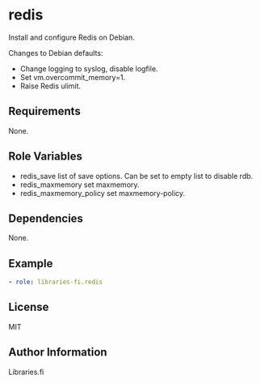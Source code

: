 redis
=========

Install and configure Redis on Debian.

Changes to Debian defaults:
- Change logging to syslog, disable logfile.
- Set vm.overcommit_memory=1.
- Raise Redis ulimit.

Requirements
------------

None.

Role Variables
--------------

* redis_save list of save options. Can be set to empty list to disable rdb.
* redis_maxmemory set maxmemory.
* redis_maxmemory_policy set maxmemory-policy.

Dependencies
------------

None.

Example
----------------
```yaml
- role: libraries-fi.redis
```

License
-------

MIT

Author Information
------------------

Libraries.fi
